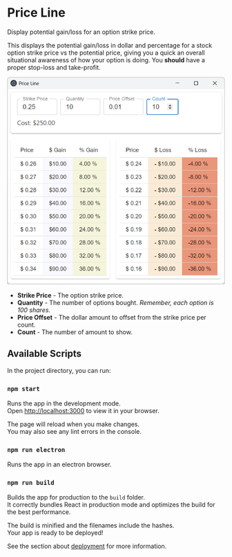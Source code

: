# Price Line

Display potential gain/loss for an option strike price.

This displays the potential gain/loss in dollar and percentage for a stock option strike price vs the potential price, giving you a quick an overall situational awareness of how your option is doing.
You **should** have a proper stop-loss and take-profit.

![Price Line screenshot](./media/screenshot.png "Price Line screenshot")

- **Strike Price** - The option strike price.
- **Quantity** - The number of options bought. _Remember, each option is 100 shares._
- **Price Offset** - The dollar amount to offset from the strike price per count.
- **Count** - The number of amount to show.



## Available Scripts

In the project directory, you can run:

### `npm start`

Runs the app in the development mode.\
Open [http://localhost:3000](http://localhost:3000) to view it in your browser.

The page will reload when you make changes.\
You may also see any lint errors in the console.

### `npm run electron`

Runs the app in an electron browser.

### `npm run build`

Builds the app for production to the `build` folder.\
It correctly bundles React in production mode and optimizes the build for the best performance.

The build is minified and the filenames include the hashes.\
Your app is ready to be deployed!

See the section about [deployment](https://facebook.github.io/create-react-app/docs/deployment) for more information.


